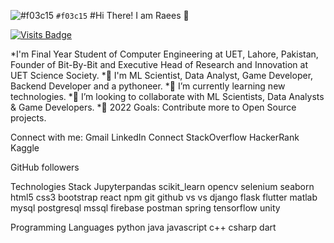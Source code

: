 ![#f03c15](https://via.placeholder.com/15/f03c15/f03c15.png) `#f03c15` #Hi There! I am Raees 👋
                                                 
[![Visits Badge](https://badges.pufler.dev/visits/braydoncoyer/braydoncoyer)](https:braydoncoyer.dev)

*I'm Final Year Student of Computer Engineering at UET, Lahore, Pakistan, Founder of Bit-By-Bit and Executive Head of Research and Innovation at UET Science Society.
*🧩 I'm ML Scientist, Data Analyst, Game Developer, Backend Developer and a pythoneer.
*🌱 I’m currently learning new technologies.
*👯 I’m looking to collaborate with ML Scientists, Data Analysts & Game Developers.
*🥅 2022 Goals: Contribute more to Open Source projects.

Connect with me:
Gmail LinkedIn Connect StackOverflow HackerRank Kaggle

GitHub followers 

Technologies Stack
Jupyterpandas scikit_learn opencv selenium seaborn html5 css3 bootstrap react npm git github vs vs django flask flutter matlab mysql postgresql mssql firebase postman spring tensorflow unity

Programming Languages
python java javascript c++ csharp dart 
